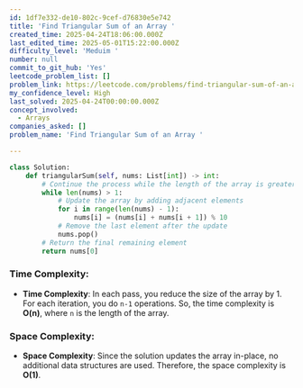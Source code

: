 ```yaml
---
id: 1df7e332-de10-802c-9cef-d76830e5e742
title: 'Find Triangular Sum of an Array '
created_time: 2025-04-24T18:06:00.000Z
last_edited_time: 2025-05-01T15:22:00.000Z
difficulty_level: 'Meduim '
number: null
commit_to_git_hub: 'Yes'
leetcode_problem_list: []
problem_link: https://leetcode.com/problems/find-triangular-sum-of-an-array/
my_confidence_level: High
last_solved: 2025-04-24T00:00:00.000Z
concept_involved:
  - Arrays
companies_asked: []
problem_name: 'Find Triangular Sum of an Array '

---
```


```python
class Solution:
    def triangularSum(self, nums: List[int]) -> int:
        # Continue the process while the length of the array is greater than 1
        while len(nums) > 1:
            # Update the array by adding adjacent elements
            for i in range(len(nums) - 1):
                nums[i] = (nums[i] + nums[i + 1]) % 10
            # Remove the last element after the update
            nums.pop()
        # Return the final remaining element
        return nums[0]

```

### Time Complexity:

*   **Time Complexity**: In each pass, you reduce the size of the array by 1. For each iteration, you do `n-1` operations. So, the time complexity is **O(n)**, where `n` is the length of the array.

### Space Complexity:

*   **Space Complexity**: Since the solution updates the array in-place, no additional data structures are used. Therefore, the space complexity is **O(1)**.
